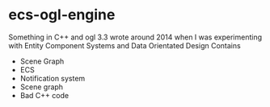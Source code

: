 # ecs-ogl-engine
Something in C++ and ogl 3.3 wrote around 2014 when I was experimenting with Entity Component Systems and Data Orientated Design
Contains
- Scene Graph
- ECS
- Notification system
- Scene graph
- Bad C++ code
